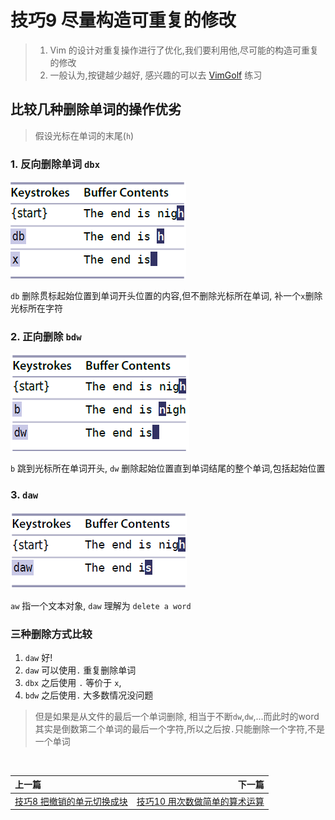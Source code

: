 # 技巧9 尽量构造可重复的修改

> 1. Vim 的设计对重复操作进行了优化,我们要利用他,尽可能的构造可重复的修改
> 2. 一般认为,按键越少越好, 感兴趣的可以去 [VimGolf](http://vimgolf.com) 练习

## 比较几种删除单词的操作优劣

> 假设光标在单词的末尾(`h`)

### 1. 反向删除单词 `dbx`

![tip9_1](../../images/tip9_1.png)  

`db` 删除贯标起始位置到单词开头位置的内容,但不删除光标所在单词, 补一个`x`删除光标所在字符

### 2. 正向删除 `bdw`

![tip9_2](../../images/tip9_2.png)  

`b` 跳到光标所在单词开头, `dw` 删除起始位置直到单词结尾的整个单词,包括起始位置


### 3. `daw`

![tip9_3](../../images/tip9_3.png)  

`aw` 指一个文本对象, `daw` 理解为 `delete a word`

###  三种删除方式比较

1. `daw` 好!
2. `daw` 可以使用`.` 重复删除单词
3.  `dbx` 之后使用 `.` 等价于 `x`,
4. `bdw` 之后使用`.` 大多数情况没问题
> 但是如果是从文件的最后一个单词删除, 相当于不断`dw`,`dw`,...而此时的word其实是倒数第二个单词的最后一个字符,所以之后按`.`只能删除一个字符,不是一个单词


<br>  

|上一篇|下一篇|
|:---|---:|
| [技巧8 把撤销的单元切换成块](tip8.md)    | [技巧10 用次数做简单的算术运算](tip10.md)|
